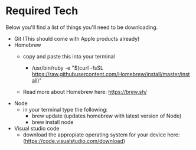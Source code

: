 # Required Tech 

Below you'll find a list of things you'll need to be downloading. 
- Git (This should come with Apple products already)
- Homebrew
    - copy and paste this into your terminal
        - /usr/bin/ruby -e "$(curl -fsSL https://raw.githubusercontent.com/Homebrew/install/master/install)"

    - Read more about Homebrew here: https://brew.sh/
- Node
    - in your terminal type the following: 
        - brew update (updates homebrew with latest version of Node)
        - brew install node 
- Visual studio code 
    - download the appropiate operating system for your device here: (https://code.visualstudio.com/download)